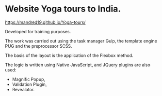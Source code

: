 # Website Yoga tours to India.

https://mandred19.github.io/Yoga-tours/

Developed for training purposes.

The work was carried out using the task manager Gulp, the template engine PUG and the preprocessor SCSS.

The basis of the layout is the application of the Flexbox method.

The logic is written using Native JavaScript, and JQuery plugins are also used:
* Magnific Popup,
* Validation Plugin,
* Revealator.